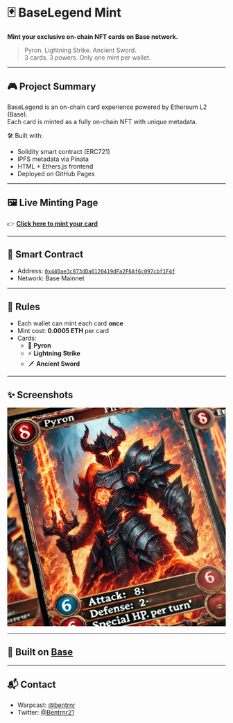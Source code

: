 # 🃏 BaseLegend Mint

**Mint your exclusive on-chain NFT cards on Base network.**

> Pyron. Lightning Strike. Ancient Sword.  
> 3 cards. 3 powers. Only one mint per wallet.

---

## 🎮 Project Summary

BaseLegend is an on-chain card experience powered by Ethereum L2 (Base).  
Each card is minted as a fully on-chain NFT with unique metadata.

🛠 Built with:
- Solidity smart contract (ERC721)
- IPFS metadata via Pinata
- HTML + Ethers.js frontend
- Deployed on GitHub Pages

---

## 🖼️ Live Minting Page

👉 [**Click here to mint your card**](https://bentrnr21.github.io/baselegend-mint/)

---

## 📜 Smart Contract

- Address: [`0x440ae3c873dDa6120419dFa2F6Af6c097cbf1F4f`](https://basescan.org/address/0x440ae3c873dDa6120419dFa2F6Af6c097cbf1F4f)
- Network: Base Mainnet

---

## 🧠 Rules

- Each wallet can mint each card **once**
- Mint cost: **0.0005 ETH** per card
- Cards:
  - 🐉 **Pyron**
  - ⚡ **Lightning Strike**
  - 🗡️ **Ancient Sword**

---

## ✨ Screenshots

![Preview](images/pyron.png)

---

## 💙 Built on [Base](https://base.org)

---

## 📬 Contact

- Warpcast: [@bentrnr](https://warpcast.com/bentrnr)
- Twitter: [@Bentrnr21](https://x.com/Bentrnr21)
